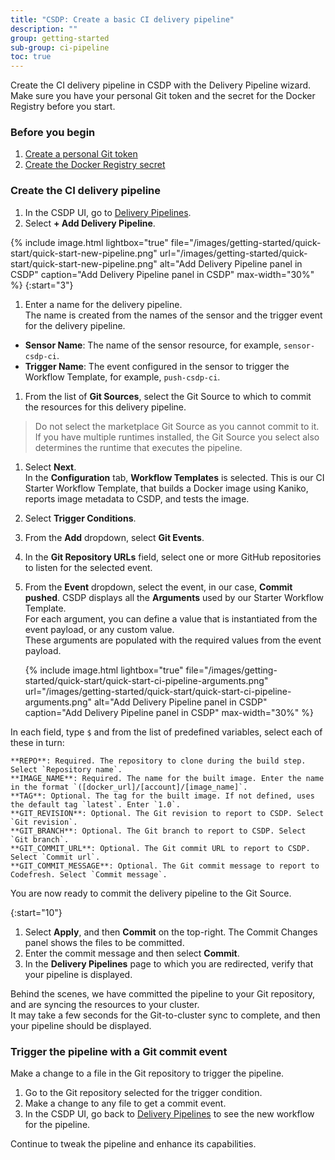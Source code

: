 ```yaml
---
title: "CSDP: Create a basic CI delivery pipeline"
description: ""
group: getting-started
sub-group: ci-pipeline
toc: true
---
```


Create the CI delivery pipeline in CSDP with the Delivery Pipeline wizard. Make sure you have your personal Git token and the secret for the Docker Registry before you start.  

### Before you begin
1. [Create a personal Git token]({{site.baseurl}}/docs/getting-started/quick-start/create-ci-pipeline#/#create-a-personal-access-token-pat)
1. [Create the Docker Registry secret]({{site.baseurl}}/docs/getting-started/quick-start/create-ci-pipeline/#create-docker-regsitry-secret)

### Create the CI delivery pipeline

1. In the CSDP UI, go to [Delivery Pipelines]((https://g.codefresh.io/2.0/pipelines){:target="\_blank"}).
1. Select **+ Add Delivery Pipeline**.

  {% include 
   image.html 
   lightbox="true" 
   file="/images/getting-started/quick-start/quick-start-new-pipeline.png" 
   url="/images/getting-started/quick-start/quick-start-new-pipeline.png" 
   alt="Add Delivery Pipeline panel in CSDP" 
   caption="Add Delivery Pipeline panel in CSDP"
   max-width="30%" 
   %}
{:start="3"}
1. Enter a name for the delivery pipeline.  
  The name is created from the names of the sensor and the trigger event for the delivery pipeline.   
  * **Sensor Name**: The name of the sensor resource, for example, `sensor-csdp-ci`.
  * **Trigger Name**: The event configured in the sensor to trigger the Workflow Template, for example, `push-csdp-ci`.
1. From the list of **Git Sources**, select the Git Source to which to commit the resources for this delivery pipeline.  
  > Do not select the marketplace Git Source as you cannot commit to it.   
    If you have multiple runtimes installed, the Git Source you select also determines the runtime that executes the pipeline.
1. Select **Next**.  
  In the **Configuration** tab, **Workflow Templates** is selected. This is our CI Starter Workflow Template, that builds a Docker image using Kaniko, reports image metadata to CSDP, and tests the image.
1. Select **Trigger Conditions**. 
1. From the **Add** dropdown, select **Git Events**.
1. In the **Git Repository URLs** field, select one or more GitHub repositories to listen for the selected event. 
1. From the **Event** dropdown, select the event, in our case, **Commit pushed**.
  CSDP displays all the **Arguments** used by our Starter Workflow Template.    
  For each argument, you can define a value that is instantiated from the event payload, or any custom value.  
  These arguments are populated with the required values from the event payload.  
   
    {% include 
   image.html 
   lightbox="true" 
   file="/images/getting-started/quick-start/quick-start-ci-pipeline-arguments.png" 
   url="/images/getting-started/quick-start/quick-start-ci-pipeline-arguments.png" 
   alt="Add Delivery Pipeline panel in CSDP" 
   caption="Add Delivery Pipeline panel in CSDP"
   max-width="30%" 
   %}
     
  In each field, type `$` and from the list of predefined variables, select each of these in turn:  

    **REPO**: Required. The repository to clone during the build step. Select `Repository name`.  
    **IMAGE_NAME**: Required. The name for the built image. Enter the name in the format `([docker_url]/[account]/[image_name]`.  
    **TAG**: Optional. The tag for the built image. If not defined, uses the default tag `latest`. Enter `1.0`.  
    **GIT_REVISION**: Optional. The Git revision to report to CSDP. Select `Git revision`.  
    **GIT_BRANCH**: Optional. The Git branch to report to CSDP. Select `Git branch`.  
    **GIT_COMMIT_URL**: Optional. The Git commit URL to report to CSDP. Select `Commit url`.  
    **GIT_COMMIT_MESSAGE**: Optional. The Git commit message to report to Codefresh. Select `Commit message`.   
  
  You are now ready to commit the delivery pipeline to the Git Source.  

{:start="10"}
1. Select **Apply**, and then **Commit** on the top-right.
  The Commit Changes panel shows the files to be committed.
1. Enter the commit message and then select **Commit**.
1. In the **Delivery Pipelines** page to which you are redirected, verify that your pipeline is displayed. 

  Behind the scenes, we have committed the pipeline to your Git repository, and are syncing the resources to your cluster.  
  It may take a few seconds for the Git-to-cluster sync to complete, and then your pipeline should be displayed.

### Trigger the pipeline with a Git commit event
Make a change to a file in the Git repository to trigger the pipeline.

1. Go to the Git repository selected for the trigger condition.
1. Make a change to any file to get a commit event.
1. In the CSDP UI, go back to [Delivery Pipelines]((https://g.codefresh.io/2.0/pipelines){:target="\_blank"}) to see the new workflow for the pipeline.  

Continue to tweak the pipeline and enhance its capabilities. 

